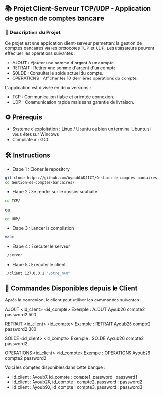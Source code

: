 ## 📚 Projet Client-Serveur TCP/UDP - Application de gestion de comptes bancaire
### 📝 Description du Projet
Ce projet est une application client-serveur permettant la gestion de comptes bancaires via les protocoles TCP et UDP. Les utilisateurs peuvent effectuer les opérations suivantes :

- AJOUT : Ajouter une somme d'argent à un compte.
- RETRAIT : Retirer une somme d'argent d'un compte.
- SOLDE : Consulter le solde actuel du compte.
- OPERATIONS : Afficher les 10 dernières opérations du compte.

L'application est divisée en deux versions :

- TCP : Communication fiable et orientée connexion.
- UDP : Communication rapide mais sans garantie de livraison.

## ⚙️ Prérequis
- Système d'exploitation : Linux / Ubuntu ou bien un terminal Ubuntu si vous êtes sur Windows
- Compilateur : GCC

## 🛠️ Instructions

- Etape 1 : Cloner le repository 
```bash
git clone https://github.com/AyoubLADJICI/Gestion-de-comptes-bancaires.git
cd Gestion-de-comptes-bancaires/
```

- Etape 2 : Se rendre sur le dossier souhaite
```bash
cd TCP/ 
```
ou
```bash
cd UDP/
```

- Etape 3 : Lancer la compilation
```bash
make
```
- Etape 4 : Executer le serveur
```bash
./server
```

- Etape 5 : Executer le client
```bash
./client 127.0.0.1 "votre_nom"
```
## 📝 Commandes Disponibles depuis le Client
Après la connexion, le client peut utiliser les commandes suivantes :

AJOUT <id_client> <id_compte> <password> <somme>
Exemple : AJOUT Ayoub26 compte2 password2 500

RETRAIT <id_client> <id_compte> <password> <somme>
Exemple : RETRAIT Ayoub26 compte2 password2 300

SOLDE <id_client> <id_compte> <password>
Exemple : SOLDE Ayoub26 compte2 password2

OPERATIONS <id_client> <id_compte> <password>
Exemple : OPERATIONS Ayoub26 compte2 password2

Voici les comptes disponibles dans cette banque :

- id_client : Ayoub7, id_compte : compte1, password : password1
- id_client : Ayoub26, id_compte : compte2, password : password2
- id_client : Ayoub93, id_compte : compte3, password : password3

